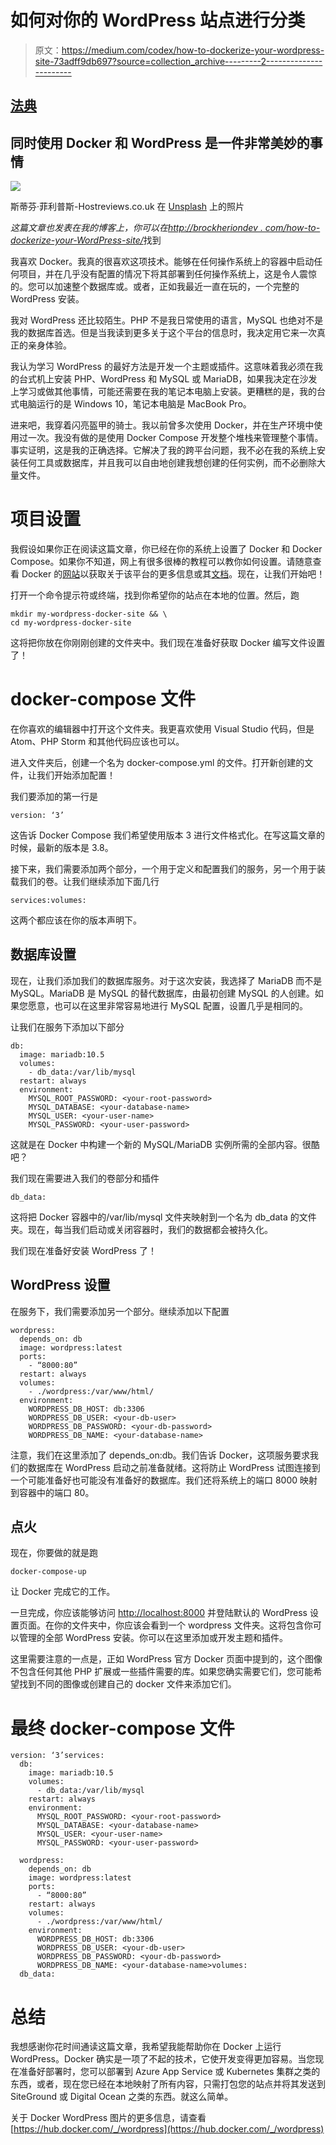 # 如何对你的 WordPress 站点进行分类

> 原文：<https://medium.com/codex/how-to-dockerize-your-wordpress-site-73adff9db697?source=collection_archive---------2----------------------->

## [法典](http://medium.com/codex)

## 同时使用 Docker 和 WordPress 是一件非常美妙的事情

![](img/fe8b20bcd8dde4e7c89898f16f206832.png)

斯蒂芬·菲利普斯-Hostreviews.co.uk 在 [Unsplash](https://unsplash.com/s/photos/wordpress?utm_source=unsplash&utm_medium=referral&utm_content=creditCopyText) 上的照片

*这篇文章也发表在我的博客上，你可以在*[*http://brockheriondev . com/how-to-dockerize-your-WordPress-site/*](http://brockheriondev.com/how-to-dockerize-your-wordpress-site/)找到

我喜欢 Docker。我真的很喜欢这项技术。能够在任何操作系统上的容器中启动任何项目，并在几乎没有配置的情况下将其部署到任何操作系统上，这是令人震惊的。您可以加速整个数据库或。或者，正如我最近一直在玩的，一个完整的 WordPress 安装。

我对 WordPress 还比较陌生。PHP 不是我日常使用的语言，MySQL 也绝对不是我的数据库首选。但是当我读到更多关于这个平台的信息时，我决定用它来一次真正的亲身体验。

我认为学习 WordPress 的最好方法是开发一个主题或插件。这意味着我必须在我的台式机上安装 PHP、WordPress 和 MySQL 或 MariaDB，如果我决定在沙发上学习或做其他事情，可能还需要在我的笔记本电脑上安装。更糟糕的是，我的台式电脑运行的是 Windows 10，笔记本电脑是 MacBook Pro。

进来吧，我穿着闪亮盔甲的骑士。我以前曾多次使用 Docker，并在生产环境中使用过一次。我没有做的是使用 Docker Compose 开发整个堆栈来管理整个事情。事实证明，这是我的正确选择。它解决了我的跨平台问题，我不必在我的系统上安装任何工具或数据库，并且我可以自由地创建我想创建的任何实例，而不必删除大量文件。

# **项目设置**

我假设如果你正在阅读这篇文章，你已经在你的系统上设置了 Docker 和 Docker Compose。如果你不知道，网上有很多很棒的教程可以教你如何设置。请随意查看 Docker 的[网站](https://www.docker.com/)以获取关于该平台的更多信息或其[文档](https://docs.docker.com/)。现在，让我们开始吧！

打开一个命令提示符或终端，找到你希望你的站点在本地的位置。然后，跑

```
mkdir my-wordpress-docker-site && \
cd my-wordpress-docker-site
```

这将把你放在你刚刚创建的文件夹中。我们现在准备好获取 Docker 编写文件设置了！

# **docker-compose 文件**

在你喜欢的编辑器中打开这个文件夹。我更喜欢使用 Visual Studio 代码，但是 Atom、PHP Storm 和其他代码应该也可以。

进入文件夹后，创建一个名为 docker-compose.yml 的文件。打开新创建的文件，让我们开始添加配置！

我们要添加的第一行是

```
version: ‘3’
```

这告诉 Docker Compose 我们希望使用版本 3 进行文件格式化。在写这篇文章的时候，最新的版本是 3.8。

接下来，我们需要添加两个部分，一个用于定义和配置我们的服务，另一个用于装载我们的卷。让我们继续添加下面几行

```
services:volumes:
```

这两个都应该在你的版本声明下。

## **数据库设置**

现在，让我们添加我们的数据库服务。对于这次安装，我选择了 MariaDB 而不是 MySQL。MariaDB 是 MySQL 的替代数据库，由最初创建 MySQL 的人创建。如果您愿意，也可以在这里非常容易地进行 MySQL 配置，设置几乎是相同的。

让我们在服务下添加以下部分

```
db:
  image: mariadb:10.5
  volumes:
    - db_data:/var/lib/mysql
  restart: always
  environment:
    MYSQL_ROOT_PASSWORD: <your-root-password>
    MYSQL_DATABASE: <your-database-name>
    MYSQL_USER: <your-user-name>
    MYSQL_PASSWORD: <your-user-password>
```

这就是在 Docker 中构建一个新的 MySQL/MariaDB 实例所需的全部内容。很酷吧？

我们现在需要进入我们的卷部分和插件

```
db_data:
```

这将把 Docker 容器中的/var/lib/mysql 文件夹映射到一个名为 db_data 的文件夹。现在，每当我们启动或关闭容器时，我们的数据都会被持久化。

我们现在准备好安装 WordPress 了！

## **WordPress 设置**

在服务下，我们需要添加另一个部分。继续添加以下配置

```
wordpress:
  depends_on: db
  image: wordpress:latest
  ports:
    - “8000:80”
  restart: always
  volumes:
    - ./wordpress:/var/www/html/
  environment:
    WORDPRESS_DB_HOST: db:3306
    WORDPRESS_DB_USER: <your-db-user>
    WORDPRESS_DB_PASSWORD: <your-db-password>
    WORDPRESS_DB_NAME: <your-database-name>
```

注意，我们在这里添加了 depends_on:db。我们告诉 Docker，这项服务要求我们的数据库在 WordPress 启动之前准备就绪。这将防止 WordPress 试图连接到一个可能准备好也可能没有准备好的数据库。我们还将系统上的端口 8000 映射到容器中的端口 80。

## **点火**

现在，你要做的就是跑

```
docker-compose-up
```

让 Docker 完成它的工作。

一旦完成，你应该能够访问 [http://localhost:8000](http://localhost:8000) 并登陆默认的 WordPress 设置页面。在你的文件夹中，你应该会看到一个 wordpress 文件夹。这将包含你可以管理的全部 WordPress 安装。你可以在这里添加或开发主题和插件。

这里需要注意的一点是，正如 WordPress 官方 Docker 页面中提到的，这个图像不包含任何其他 PHP 扩展或一些插件需要的库。如果您确实需要它们，您可能希望找到不同的图像或创建自己的 docker 文件来添加它们。

# **最终 docker-compose 文件**

```
version: ‘3’services:
  db:
    image: mariadb:10.5
    volumes:
      - db_data:/var/lib/mysql
    restart: always
    environment:
      MYSQL_ROOT_PASSWORD: <your-root-password>
      MYSQL_DATABASE: <your-database-name>
      MYSQL_USER: <your-user-name>
      MYSQL_PASSWORD: <your-user-password>

  wordpress:
    depends_on: db
    image: wordpress:latest
    ports:
      - “8000:80”
    restart: always
    volumes:
      - ./wordpress:/var/www/html/
    environment:
      WORDPRESS_DB_HOST: db:3306
      WORDPRESS_DB_USER: <your-db-user>
      WORDPRESS_DB_PASSWORD: <your-db-password>
      WORDPRESS_DB_NAME: <your-database-name>volumes:
  db_data:
```

# **总结**

我想感谢你花时间通读这篇文章，我希望我能帮助你在 Docker 上运行 WordPress。Docker 确实是一项了不起的技术，它使开发变得更加容易。当您现在准备好部署时，您可以部署到 Azure App Service 或 Kubernetes 集群之类的东西，或者，现在您已经在本地映射了所有内容，只需打包您的站点并将其发送到 SiteGround 或 Digital Ocean 之类的东西。就这么简单。

关于 Docker WordPress 图片的更多信息，请查看[https://hub.docker.com/_/wordpress](https://hub.docker.com/_/wordpress)